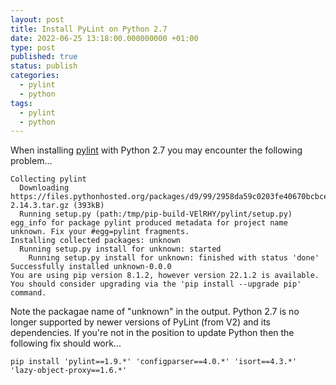 ```yaml
---
layout: post
title: Install PyLint on Python 2.7
date: 2022-06-25 13:18:00.000000000 +01:00
type: post
published: true
status: publish
categories:
  - pylint
  - python
tags:
  - pylint
  - python
---
```

When installing [pylint](https://pypi.org/project/pylint/) with Python 2.7 you may encounter the following problem...

```
Collecting pylint
  Downloading https://files.pythonhosted.org/packages/d9/99/2958da59c0203fe40670bcbce52043b4db4e74ef0db14ab59d5b66c0ba6c/pylint-2.14.3.tar.gz (393kB)
  Running setup.py (path:/tmp/pip-build-VElRHY/pylint/setup.py) egg_info for package pylint produced metadata for project name unknown. Fix your #egg=pylint fragments.
Installing collected packages: unknown
  Running setup.py install for unknown: started
    Running setup.py install for unknown: finished with status 'done'
Successfully installed unknown-0.0.0
You are using pip version 8.1.2, however version 22.1.2 is available.
You should consider upgrading via the 'pip install --upgrade pip' command.
```

Note the packagae name of "unknown" in the output. Python 2.7 is no longer supported by newer versions of PyLint (from V2) and its dependencies. If you're not in the position to update Python then the following fix should work...

```
pip install 'pylint==1.9.*' 'configparser==4.0.*' 'isort==4.3.*' 'lazy-object-proxy==1.6.*'
```